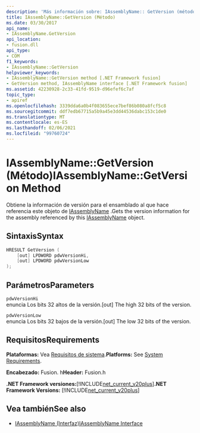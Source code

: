 ```yaml
---
description: 'Más información sobre: IAssemblyName:: GetVersion (método)'
title: IAssemblyName::GetVersion (Método)
ms.date: 03/30/2017
api_name:
- IAssemblyName.GetVersion
api_location:
- fusion.dll
api_type:
- COM
f1_keywords:
- IAssemblyName::GetVersion
helpviewer_keywords:
- IAssemblyName::GetVersion method [.NET Framework fusion]
- GetVersion method, IAssemblyName interface [.NET Framework fusion]
ms.assetid: 42230928-2c33-41fd-9519-d96efef6c7af
topic_type:
- apiref
ms.openlocfilehash: 3339dda6a0b4f083655ece7bef86b080a8fcf5c8
ms.sourcegitcommit: ddf7edb67715a5b9a45e3dd44536dabc153c1de0
ms.translationtype: MT
ms.contentlocale: es-ES
ms.lasthandoff: 02/06/2021
ms.locfileid: "99760724"
---
```

# <a name="iassemblynamegetversion-method"></a><span data-ttu-id="1d2da-103">IAssemblyName::GetVersion (Método)</span><span class="sxs-lookup"><span data-stu-id="1d2da-103">IAssemblyName::GetVersion Method</span></span>

<span data-ttu-id="1d2da-104">Obtiene la información de versión para el ensamblado al que hace referencia este objeto de [IAssemblyName](iassemblyname-interface.md) .</span><span class="sxs-lookup"><span data-stu-id="1d2da-104">Gets the version information for the assembly referenced by this [IAssemblyName](iassemblyname-interface.md) object.</span></span>  
  
## <a name="syntax"></a><span data-ttu-id="1d2da-105">Sintaxis</span><span class="sxs-lookup"><span data-stu-id="1d2da-105">Syntax</span></span>  
  
```cpp  
HRESULT GetVersion (  
    [out] LPDWORD pdwVersionHi,  
    [out] LPDWORD pdwVersionLow  
);  
```  
  
## <a name="parameters"></a><span data-ttu-id="1d2da-106">Parámetros</span><span class="sxs-lookup"><span data-stu-id="1d2da-106">Parameters</span></span>  

 `pdwVersionHi`  
 <span data-ttu-id="1d2da-107">enuncia Los bits 32 altos de la versión.</span><span class="sxs-lookup"><span data-stu-id="1d2da-107">[out] The high 32 bits of the version.</span></span>  
  
 `pdwVersionLow`  
 <span data-ttu-id="1d2da-108">enuncia Los bits 32 bajos de la versión.</span><span class="sxs-lookup"><span data-stu-id="1d2da-108">[out] The low 32 bits of the version.</span></span>  
  
## <a name="requirements"></a><span data-ttu-id="1d2da-109">Requisitos</span><span class="sxs-lookup"><span data-stu-id="1d2da-109">Requirements</span></span>  

 <span data-ttu-id="1d2da-110">**Plataformas:** Vea [Requisitos de sistema](../../get-started/system-requirements.md).</span><span class="sxs-lookup"><span data-stu-id="1d2da-110">**Platforms:** See [System Requirements](../../get-started/system-requirements.md).</span></span>  
  
 <span data-ttu-id="1d2da-111">**Encabezado:** Fusion. h</span><span class="sxs-lookup"><span data-stu-id="1d2da-111">**Header:** Fusion.h</span></span>  
  
 <span data-ttu-id="1d2da-112">**.NET Framework versiones:**[!INCLUDE[net_current_v20plus](../../../../includes/net-current-v20plus-md.md)]</span><span class="sxs-lookup"><span data-stu-id="1d2da-112">**.NET Framework Versions:** [!INCLUDE[net_current_v20plus](../../../../includes/net-current-v20plus-md.md)]</span></span>  
  
## <a name="see-also"></a><span data-ttu-id="1d2da-113">Vea también</span><span class="sxs-lookup"><span data-stu-id="1d2da-113">See also</span></span>

- [<span data-ttu-id="1d2da-114">IAssemblyName (Interfaz)</span><span class="sxs-lookup"><span data-stu-id="1d2da-114">IAssemblyName Interface</span></span>](iassemblyname-interface.md)
